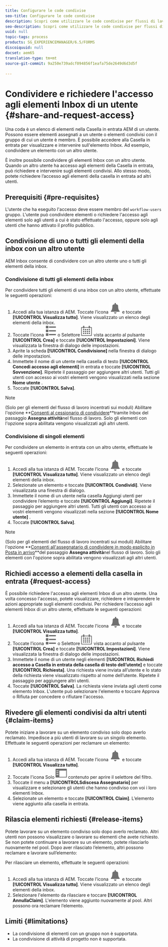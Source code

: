 ```yaml
---
title: Configurare le code condivise
seo-title: Configurare le code condivise
description: Scopri come utilizzare le code condivise per flussi di lavoro incentrati sui moduli in AEM Forms su OSGi.
seo-description: Scopri come utilizzare le code condivise per flussi di lavoro incentrati sui moduli in AEM Forms su OSGi.
uuid: null
topic-tags: process
products: SG_EXPERIENCEMANAGER/6.5/FORMS
discoiquuid: null
docset: aem65
translation-type: tm+mt
source-git-commit: 9a250e739adcf094856f1eafa75de2649d6d3d5f

---
```



# Condividere e richiedere l&#39;accesso agli elementi Inbox di un utente {#share-and-request-access}

Una coda è un elenco di elementi nella Casella in entrata AEM di un utente. Possono essere elementi assegnati a un utente o elementi condivisi con il gruppo di cui un utente è membro. È possibile accedere alla Casella in entrata per visualizzare e intervenire sull&#39;elemento Inbox. Ad esempio, condividere un elemento con un altro utente.

È inoltre possibile condividere gli elementi Inbox con un altro utente. Quando un altro utente ha accesso agli elementi della Casella in entrata, può richiedere e intervenire sugli elementi condivisi. Allo stesso modo, potete richiedere l’accesso agli elementi della casella in entrata ad altri utenti.

## Prerequisiti {#pre-requisites}

L&#39;utente che ha eseguito l&#39;accesso deve essere membro del `workflow-users` gruppo. L&#39;utente può condividere elementi o richiedere l&#39;accesso agli elementi solo agli utenti a cui è stato effettuato l&#39;accesso, oppure solo agli utenti che hanno attivato il profilo pubblico.

## Condivisione di uno o tutti gli elementi della inbox con un altro utente

AEM Inbox consente di condividere con un altro utente uno o tutti gli elementi della inbox.

### Condivisione di tutti gli elementi della inbox

Per condividere tutti gli elementi di una inbox con un altro utente, effettuate le seguenti operazioni:

1. Accedi alla tua istanza di AEM. Toccate l’icona ![Inbox](assets/bell.svg) e toccate **[!UICONTROL Visualizza tutto]**. Viene visualizzato un elenco degli elementi della inbox.
1. Toccate l’icona ![Visualizza selettore](assets/viewlist.svg) o Selettore ![](assets/calendar.svg) vista accanto al pulsante **[!UICONTROL Crea]** e toccate **[!UICONTROL Impostazioni]**. Viene visualizzata la finestra di dialogo delle impostazioni.
1. Aprite la scheda **[!UICONTROL Condivisione]** nella finestra di dialogo delle impostazioni.
1. Immettete il nome di un utente nella casella di testo **[!UICONTROL Concedi accesso agli elementi]** in entrata e toccate **[!UICONTROL Sovvenzione]**. Ripetete il passaggio per aggiungere altri utenti. Tutti gli utenti con accesso ai vostri elementi vengono visualizzati nella sezione **Nome utente** .
1. Toccate **[!UICONTROL Salva]**.

>[!NOTE]
>
> (Solo per gli elementi del flusso di lavoro incentrati sui moduli) Abilitare l&#39;opzione **[Consenti al cessionario di condividere](aem-forms-workflow-step-reference.md)**tramite Inbox del passaggio **Assegna attività**nel flusso di lavoro. Solo gli elementi con l&#39;opzione sopra abilitata vengono visualizzati agli altri utenti.

### Condivisione di singoli elementi

Per condividere un elemento in entrata con un altro utente, effettuate le seguenti operazioni:

1. Accedi alla tua istanza di AEM. Toccate l’icona ![Inbox](assets/bell.svg) e toccate **[!UICONTROL Visualizza tutto]**. Viene visualizzato un elenco degli elementi della inbox.
1. Selezionate un elemento e toccate **[!UICONTROL Condividi]**. Viene visualizzata una finestra di dialogo.
1. Immettete il nome di un utente nella casella Aggiungi utenti per condividere l’elemento e toccate **[!UICONTROL Aggiungi]**. Ripetete il passaggio per aggiungere altri utenti. Tutti gli utenti con accesso ai vostri elementi vengono visualizzati nella sezione **[!UICONTROL Nome utente]** .
1. Toccate **[!UICONTROL Salva]**.


>[!NOTE]
>
> (Solo per gli elementi del flusso di lavoro incentrati sui moduli) Abilitare l&#39;opzione **[Consenti all&#39;assegnatario di condividere in modo esplicito in Posta in arrivo](aem-forms-workflow-step-reference.md)**del passaggio **Assegna attività**nel flusso di lavoro. Solo gli elementi con l&#39;opzione sopra abilitata vengono visualizzati agli altri utenti.

## Richiedi accesso a elementi della casella in entrata {#request-access}

È possibile richiedere l&#39;accesso agli elementi Inbox di un altro utente. Una volta concesso l&#39;accesso, potete visualizzare, richiedere e intraprendere le azioni appropriate sugli elementi condivisi. Per richiedere l’accesso agli elementi Inbox di un altro utente, effettuate le seguenti operazioni:

1. Accedi alla tua istanza di AEM. Toccate l&#39;icona ![Visualizza selettore](assets/bell.svg) e toccate **[!UICONTROL Visualizza tutto]**.
1. Toccate l’icona ![Visualizza selettore](assets/viewlist.svg) o Selettore ![](assets/calendar.svg) vista accanto al pulsante **[!UICONTROL Crea]** e toccate **[!UICONTROL Impostazioni]**. Viene visualizzata la finestra di dialogo delle impostazioni.
1. Immettete il nome di un utente negli elementi **[!UICONTROL Richiedi accesso a Casella in entrata della casella di testo dell’utente]** e toccate **[!UICONTROL Richiesta]**. Una richiesta viene inviata all’utente e lo stato della richiesta viene visualizzato rispetto al nome dell’utente. Ripetete il passaggio per aggiungere altri utenti.
1. Toccate **[!UICONTROL Salva]**. La richiesta viene inviata agli utenti come elemento Inbox. L&#39;utente può selezionare l&#39;elemento e toccare Approva o Rifiuta per concedere o rifiutare l&#39;accesso.


## Rivedere gli elementi condivisi da altri utenti {#claim-items}

Potete iniziare a lavorare su un elemento condiviso solo dopo averlo reclamato. Impedisce a più utenti di lavorare su un singolo elemento. Effettuate le seguenti operazioni per reclamare un elemento:

1. Accedi alla tua istanza di AEM. Toccate l’icona ![Inbox](assets/bell.svg) e toccate **[!UICONTROL Visualizza tutto]**.
1. Toccate l&#39;icona Solo ![](assets/railleft.svg) contenuto per aprire il selettore del filtro.
1. Toccate il menu a **[!UICONTROLSdiscesa Assegnatario]** per visualizzare e selezionare gli utenti che hanno condiviso con voi i loro elementi Inbox.
1. Selezionate un elemento e toccate **[!UICONTROL Claim]**. L’elemento viene aggiunto alla casella in entrata.

## Rilascia elementi richiesti {#release-items}

Potete lavorare su un elemento condiviso solo dopo averlo reclamato. Altri utenti non possono visualizzare o lavorare su elementi che avete richiesto. Se non potete continuare a lavorare su un elemento, potete rilasciarlo nuovamente nel pool.   Dopo aver rilasciato l’elemento, altri possono reclamare e lavorare sull’elemento:

Per rilasciare un elemento, effettuate le seguenti operazioni:

1. Accedi alla tua istanza di AEM. Toccate l’icona ![Inbox](assets/bell.svg) e toccate **[!UICONTROL Visualizza tutto]**. Viene visualizzato un elenco degli elementi della inbox.
1. Selezionare l&#39;elemento da rilasciare e toccare **[!UICONTROL AnnullaClaim]**. L&#39;elemento viene aggiunto nuovamente al pool. Altri possono ora reclamare l’elemento.

## Limiti {#limitations}

* La condivisione di elementi con un gruppo non è supportata.
* La condivisione di attività di progetto non è supportata.
